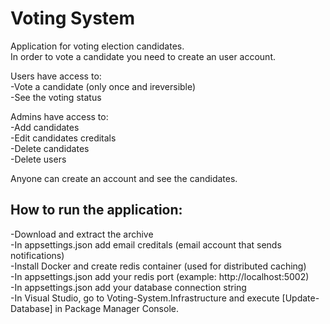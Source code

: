 # Voting System

Application for voting election candidates.  
In order to vote a candidate you need to create an user account.  

Users have access to:  
-Vote a candidate (only once and ireversible)  
-See the voting status  

Admins have access to:  
-Add candidates  
-Edit candidates creditals  
-Delete candidates  
-Delete users  

Anyone can create an account and see the candidates.  

## How to run the application:  

-Download and extract the archive  
-In appsettings.json add email creditals (email account that sends notifications)  
-Install Docker and create redis container (used for distributed caching)  
-In appsettings.json add your redis port (example: http://localhost:5002)  
-In appsettings.json add your database connection string  
-In Visual Studio, go to Voting-System.Infrastructure and execute [Update-Database] in Package Manager Console.  
